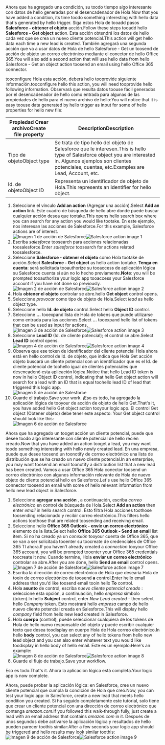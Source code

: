 <span data-ttu-id="14fde-101">Ahora que ha agregado una condición, su toodo tiempo algo interesante con datos de hello generadas por el desencadenador de Hola.</span><span class="sxs-lookup"><span data-stu-id="14fde-101">Now that you have added a condition, its time toodo something interesting with hello data that's generated by hello trigger.</span></span> <span data-ttu-id="14fde-102">Siga estos Hola de tooadd pasos **Salesforce - obtener el objeto** acción.</span><span class="sxs-lookup"><span data-stu-id="14fde-102">Follow these steps tooadd hello **Salesforce - Get object** action.</span></span> <span data-ttu-id="14fde-103">Esta acción obtendrá los datos de hello cada vez que se crea un nuevo cliente potencial.</span><span class="sxs-lookup"><span data-stu-id="14fde-103">This action will get hello data each time a new lead is created.</span></span> <span data-ttu-id="14fde-104">También agregará una segunda acción que va a usar datos de Hola de hello Salesforce - Get un toosend de acción de objeto un correo electrónico mediante el conector de hello Office 365.</span><span class="sxs-lookup"><span data-stu-id="14fde-104">You will also add a second action that will use hello data from hello Salesforce - Get an object action toosend an email using hello Office 365 connector.</span></span>  

<span data-ttu-id="14fde-105">tooconfigure Hola esta acción, deberá hello tooprovide siguiente información.</span><span class="sxs-lookup"><span data-stu-id="14fde-105">tooconfigure hello this action, you will need tooprovide hello following information.</span></span> <span data-ttu-id="14fde-106">Observará que resulta datos toouse fácil generados por el desencadenador de hello como entrada para algunas de las propiedades de hello para el nuevo archivo de hello:</span><span class="sxs-lookup"><span data-stu-id="14fde-106">You will notice that it is easy toouse data generated by hello trigger as input for some of hello properties for hello new file:</span></span>

| <span data-ttu-id="14fde-107">Propiedad Crear archivo</span><span class="sxs-lookup"><span data-stu-id="14fde-107">Create file property</span></span> | <span data-ttu-id="14fde-108">Description</span><span class="sxs-lookup"><span data-stu-id="14fde-108">Description</span></span> |
| --- | --- |
| <span data-ttu-id="14fde-109">Tipo de objeto</span><span class="sxs-lookup"><span data-stu-id="14fde-109">Object type</span></span> |<span data-ttu-id="14fde-110">Se trata de tipo hello del objeto de Salesforce que le interesen.</span><span class="sxs-lookup"><span data-stu-id="14fde-110">This is hello type of Salesforce object you are interested in.</span></span> <span data-ttu-id="14fde-111">Algunos ejemplos son clientes potenciales, cuentas, etc.</span><span class="sxs-lookup"><span data-stu-id="14fde-111">Examples are Lead, Account, etc.</span></span> |
| <span data-ttu-id="14fde-112">Id. de objeto</span><span class="sxs-lookup"><span data-stu-id="14fde-112">Object ID</span></span> |<span data-ttu-id="14fde-113">Representa un identificador de objeto de Hola.</span><span class="sxs-lookup"><span data-stu-id="14fde-113">This represents an identifier for hello object.</span></span> |

1. <span data-ttu-id="14fde-114">Seleccione el vínculo **Add an action** (Agregar una acción).</span><span class="sxs-lookup"><span data-stu-id="14fde-114">Select **Add an action** link.</span></span> <span data-ttu-id="14fde-115">Este cuadro de búsqueda de hello abre donde puede buscar cualquier acción desea que tootake.</span><span class="sxs-lookup"><span data-stu-id="14fde-115">This opens hello search box where you can search for any action you would like tootake.</span></span> <span data-ttu-id="14fde-116">En este ejemplo, nos interesan las acciones de Salesforce.</span><span class="sxs-lookup"><span data-stu-id="14fde-116">For this example, Salesforce actions are of interest.</span></span>      
   <span data-ttu-id="14fde-117">![Imagen 1 de acción de Salesforce](./media/connectors-create-api-salesforce/action-1.png)</span><span class="sxs-lookup"><span data-stu-id="14fde-117">![Salesforce action image 1](./media/connectors-create-api-salesforce/action-1.png)</span></span>  
2. <span data-ttu-id="14fde-118">Escriba *salesforce* toosearch para acciones relacionadas toosalesforce.</span><span class="sxs-lookup"><span data-stu-id="14fde-118">Enter *salesforce* toosearch for actions related toosalesforce.</span></span>
3. <span data-ttu-id="14fde-119">Seleccione **Salesforce - obtener el objeto** como Hola tootake de acción.</span><span class="sxs-lookup"><span data-stu-id="14fde-119">Select **Salesforce - Get object** as hello action tootake.</span></span>   <span data-ttu-id="14fde-120">**Tenga en cuenta**: será solicitada tooauthorize su tooaccess de aplicación lógica su Salesforce cuenta si aún no lo hecho previamente.</span><span class="sxs-lookup"><span data-stu-id="14fde-120">**Note**: you will be prompted tooauthorize your logic app tooaccess your Salesforce account if you have not done so previously.</span></span>    
   <span data-ttu-id="14fde-121">![Imagen 2 de acción de Salesforce](./media/connectors-create-api-salesforce/action-2.png)</span><span class="sxs-lookup"><span data-stu-id="14fde-121">![Salesforce action image 2](./media/connectors-create-api-salesforce/action-2.png)</span></span>    
4. <span data-ttu-id="14fde-122">Hola **obtener el objeto** controlar se abre.</span><span class="sxs-lookup"><span data-stu-id="14fde-122">hello **Get object** control opens.</span></span>  
5. <span data-ttu-id="14fde-123">Seleccione *provocar* como tipo de objeto de Hola.</span><span class="sxs-lookup"><span data-stu-id="14fde-123">Select *lead* as hello object type.</span></span>
6. <span data-ttu-id="14fde-124">Seleccione hello **Id. de objeto** control.</span><span class="sxs-lookup"><span data-stu-id="14fde-124">Select hello **Object ID** control.</span></span>
7. <span data-ttu-id="14fde-125">Seleccione **...**  tooexpand lista de Hola de tokens que puede utilizarse como entrada para las acciones.</span><span class="sxs-lookup"><span data-stu-id="14fde-125">Select **...** tooexpand hello list of tokens that can be used as input for actions.</span></span>       
   <span data-ttu-id="14fde-126">![Imagen 3 de acción de Salesforce](./media/connectors-create-api-salesforce/action-3.png)</span><span class="sxs-lookup"><span data-stu-id="14fde-126">![Salesforce action image 3](./media/connectors-create-api-salesforce/action-3.png)</span></span>    
8. <span data-ttu-id="14fde-127">Seleccione **Lead ID** (Id. de cliente potencial); el control se abre.</span><span class="sxs-lookup"><span data-stu-id="14fde-127">Select **Lead ID** control opens.</span></span>   
   <span data-ttu-id="14fde-128">![Imagen 4 de acción de Salesforce](./media/connectors-create-api-salesforce/action-4.png)</span><span class="sxs-lookup"><span data-stu-id="14fde-128">![Salesforce action image 4](./media/connectors-create-api-salesforce/action-4.png)</span></span>     
9. <span data-ttu-id="14fde-129">Observa que ese token de identificador del cliente potencial Hola ahora está en hello control de Id. de objeto, que indica que Hola Get acción objeto buscará un cliente potencial con un identificador que es el Id. de cliente potencial de toohello igual de clientes potenciales que desencadenó esta aplicación lógica.</span><span class="sxs-lookup"><span data-stu-id="14fde-129">Notice that hello Lead ID token is now in hello Object ID control, indicating that hello Get object action will search for a lead with an ID that is equal toohello lead ID of lead that triggered this logic app.</span></span>  
   ![Imagen 5 de acción de Salesforce](./media/connectors-create-api-salesforce/action-5.png)  
10. <span data-ttu-id="14fde-131">Guarde el trabajo.</span><span class="sxs-lookup"><span data-stu-id="14fde-131">Save your work.</span></span> <span data-ttu-id="14fde-132">¡Eso es todo, ha agregado la aplicación lógica de tooyour de acción de objeto de hello Get.</span><span class="sxs-lookup"><span data-stu-id="14fde-132">That's it, you have added hello Get object action tooyour logic app.</span></span> <span data-ttu-id="14fde-133">El control Get object (Obtener objeto) debe tener este aspecto: </span><span class="sxs-lookup"><span data-stu-id="14fde-133">Your Get object control should look like this:</span></span>    
    ![Imagen 6 de acción de Salesforce](./media/connectors-create-api-salesforce/action-6.png)  

<span data-ttu-id="14fde-135">Ahora que ha agregado un tooget acción un cliente potencial, puede que desee toodo algo interesante con cliente potencial de hello recién creado.</span><span class="sxs-lookup"><span data-stu-id="14fde-135">Now that you have added an action tooget a lead, you may want toodo something interesting with hello newly created lead.</span></span> <span data-ttu-id="14fde-136">En una empresa, puede que desee toosend un toonotify de correo electrónico una lista de distribución que se ha creado un nuevo cliente potencial.</span><span class="sxs-lookup"><span data-stu-id="14fde-136">In an enterprise, you may want toosend an email toonotify a distribution list that a new lead has been created.</span></span> <span data-ttu-id="14fde-137">Vamos a usar Office 365 Hola conector toosend un correo electrónico con algunos información relevante de Hola de nuevo objeto de cliente potencial hello en Salesforce.</span><span class="sxs-lookup"><span data-stu-id="14fde-137">Let's use hello Office 365 connector toosend an email with some of hello relevant information from hello new lead object in Salesforce.</span></span>  

1. <span data-ttu-id="14fde-138">Seleccione **agregar una acción** , a continuación, escriba *correo electrónico* en control de búsqueda de Hola.</span><span class="sxs-lookup"><span data-stu-id="14fde-138">Select **Add an action** then enter *email* in hello search control.</span></span> <span data-ttu-id="14fde-139">Esto filtra Hola acciones toothose toosending relacionado y recibir correo electrónico.</span><span class="sxs-lookup"><span data-stu-id="14fde-139">This filters hello actions toothose that are related toosending and receiving email.</span></span>  
2. <span data-ttu-id="14fde-140">Seleccione hello **Office 365 Outlook - envíe un correo electrónico** elemento de la lista.</span><span class="sxs-lookup"><span data-stu-id="14fde-140">Select hello **Office 365 Outlook - Send an email** list item.</span></span> <span data-ttu-id="14fde-141">Si no ha creado ya un *conexión* tooyour cuenta de Office 365, que se van a ser solicitada tooenter su toocreate de credenciales de Office 365 TI ahora.</span><span class="sxs-lookup"><span data-stu-id="14fde-141">If you haven't already created a *connection* tooyour Office 365 account, you will be prompted tooenter your Office 365 credentials toocreate it now.</span></span> <span data-ttu-id="14fde-142">Cuando termine, Hola **enviar un correo electrónico** controlar se abre.</span><span class="sxs-lookup"><span data-stu-id="14fde-142">After you are done, hello **Send an email** control opens.</span></span>        
   <span data-ttu-id="14fde-143">![Imagen 7 de acción de Salesforce](./media/connectors-create-api-salesforce/action-7.png)</span><span class="sxs-lookup"><span data-stu-id="14fde-143">![Salesforce action image 7](./media/connectors-create-api-salesforce/action-7.png)</span></span>  
3. <span data-ttu-id="14fde-144">Escriba la dirección de correo electrónico de Hola que desearía Hola de tooin de correo electrónico de toosend **a** control.</span><span class="sxs-lookup"><span data-stu-id="14fde-144">Enter hello email address that you'd like toosend email tooin hello **To** control.</span></span>
4. <span data-ttu-id="14fde-145">Hola **asunto** de control, escriba *nuevo cliente potencial creado* : seleccione esta opción, a continuación, hello *empresa* símbolo (token).</span><span class="sxs-lookup"><span data-stu-id="14fde-145">In hello **Subject** control, enter *New Lead created* - then select hello *Company* token.</span></span> <span data-ttu-id="14fde-146">Esto mostrará hello *empresa* campo de hello nuevo cliente potencial creada en Salesforce.</span><span class="sxs-lookup"><span data-stu-id="14fde-146">This will display hello *company* field from hello new lead created in Salesforce.</span></span>  
5. <span data-ttu-id="14fde-147">Hola **cuerpo** (control), puede seleccionar cualquiera de los tokens de Hola de hello nuevo responsable del objeto y puede escribir cualquier texto que desea toodisplay en cuerpo Hola de Hola correo electrónico.</span><span class="sxs-lookup"><span data-stu-id="14fde-147">In hello **body** control, you can select any of hello tokens from hello new lead object and you can also enter whatever text you would like toodisplay in hello body of hello email.</span></span> <span data-ttu-id="14fde-148">Este es un ejemplo:</span><span class="sxs-lookup"><span data-stu-id="14fde-148">Here's an example:</span></span>  
   <span data-ttu-id="14fde-149">![Imagen 8 de acción de Salesforce](./media/connectors-create-api-salesforce/action-8.png)</span><span class="sxs-lookup"><span data-stu-id="14fde-149">![Salesforce action image 8](./media/connectors-create-api-salesforce/action-8.png)</span></span>   
6. <span data-ttu-id="14fde-150">Guarde el flujo de trabajo.</span><span class="sxs-lookup"><span data-stu-id="14fde-150">Save your workflow.</span></span>  

<span data-ttu-id="14fde-151">Eso es todo.</span><span class="sxs-lookup"><span data-stu-id="14fde-151">That's it.</span></span> <span data-ttu-id="14fde-152">Ahora la aplicación lógica está completa.</span><span class="sxs-lookup"><span data-stu-id="14fde-152">Your logic app is now complete.</span></span>  

<span data-ttu-id="14fde-153">Ahora, puede probar la aplicación lógica: en Salesforce, cree un nuevo cliente potencial que cumpla la condición de Hola que creó.</span><span class="sxs-lookup"><span data-stu-id="14fde-153">Now, you can test your logic app: in Salesforce, create a new lead that meets hello condition you created.</span></span>  <span data-ttu-id="14fde-154">Si ha seguido completamente este tutorial, solo tiene que crear un cliente potencial con una dirección de correo electrónico que contenga *amazon.com*.</span><span class="sxs-lookup"><span data-stu-id="14fde-154">If you followed this walk-through fully, just create a lead with an email address that contains *amazon.com* in it.</span></span> <span data-ttu-id="14fde-155">Después de unos segundos debe activarse la aplicación lógica y resultados de hello pueden parecer toothis similar:</span><span class="sxs-lookup"><span data-stu-id="14fde-155">After a few seconds your logic app should be triggered and hello results may look similar toothis:</span></span>  
<span data-ttu-id="14fde-156">![Imagen 9 de acción de Salesforce](./media/connectors-create-api-salesforce/action-9.png)</span><span class="sxs-lookup"><span data-stu-id="14fde-156">![Salesforce action image 9](./media/connectors-create-api-salesforce/action-9.png)</span></span>  

